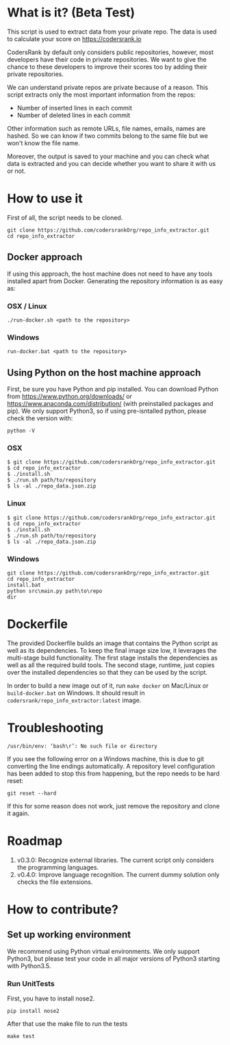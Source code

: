 # What is it? (Beta Test)
This script is used to extract data from your private repo. The data is used to calculate your score on https://codersrank.io

CodersRank by default only considers public repositories, however, most developers have their code in private repositories. We want to give the chance to these developers to improve their scores too by adding their private repositories.

We can understand private repos are private because of a reason. This script extracts only the most important information from the repos:
- Number of inserted lines in each commit
- Number of deleted lines in each commit

Other information such as remote URLs, file names, emails, names are hashed. So we can know if two commits belong to the same file but we won't know the file name.

Moreover, the output is saved to your machine and you can check what data is extracted and you can decide whether you want to share it with us or not.

# How to use it

First of all, the script needs to be cloned.

```
git clone https://github.com/codersrankOrg/repo_info_extractor.git
cd repo_info_extractor
```

## Docker approach
If using this approach, the host machine does not need to have any tools installed apart from Docker. Generating the repository information is as easy as:

### OSX / Linux
```
./run-docker.sh <path to the repository>
```

### Windows
```
run-docker.bat <path to the repository>
```

## Using Python on the host machine approach
First, be sure you have Python and pip installed. You can download Python from https://www.python.org/downloads/ or https://www.anaconda.com/distribution/ (with preinstalled packages and pip). We only support Python3,
so if using pre-isntalled python, please check the version with:
```
python -V
```
### OSX
```
$ git clone https://github.com/codersrankOrg/repo_info_extractor.git
$ cd repo_info_extractor
$ ./install.sh
$ ./run.sh path/to/repository
$ ls -al ./repo_data.json.zip
```
### Linux
```
$ git clone https://github.com/codersrankOrg/repo_info_extractor.git
$ cd repo_info_extractor
$ ./install.sh
$ ./run.sh path/to/repository
$ ls -al ./repo_data.json.zip
```
### Windows
```
git clone https://github.com/codersrankOrg/repo_info_extractor.git
cd repo_info_extractor
install.bat
python src\main.py path\to\repo
dir
```

# Dockerfile
The provided Dockerfile builds an image that contains the Python script as well as its dependencies. To keep the final image size low, it leverages the 
multi-stage build functionality. The first stage installs the dependencies as well as all the required build tools. The second stage, runtime,
just copies over the installed dependencies so that they can be used by the script.

In order to build a new image out of it, run `make docker` on Mac/Linux or `build-docker.bat` on Windows. It should result in 
`codersrank/repo_info_extractor:latest` image.

# Troubleshooting

```
/usr/bin/env: ‘bash\r’: No such file or directory
```

If you see the following error on a Windows machine, this is due to git converting the line endings automatically. A repository level configuration has
been added to stop this from happening, but the repo needs to be hard reset:

```
git reset --hard
```

If this for some reason does not work, just remove the repository and clone it again.

# Roadmap
1. v0.3.0: Recognize external libraries. The current script only considers the programming languages. 
2. v0.4.0: Improve language recognition. The current dummy solution only checks the file extensions. 


# How to contribute?

## Set up working environment
We recommend using Python virtual environments. We only support Python3, but please test your code in all major versions of Python3 starting with Python3.5.


### Run UnitTests 
First, you have to install nose2.
```
pip install nose2
```

After that use the make file to run the tests
```
make test
```
